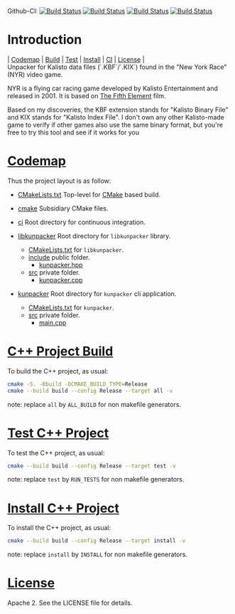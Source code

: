 Github-CI:
[![Build Status][github_docker_status]][github_docker_link]
[![Build Status][github_linux_status]][github_linux_link]
[![Build Status][github_macos_status]][github_macos_link]
[![Build Status][github_windows_status]][github_windows_link]

[github_docker_status]: https://github.com/Mizux/KalistoUnpacker/workflows/Docker/badge.svg
[github_docker_link]: https://github.com/Mizux/KalistoUnpacker/actions?query=workflow%3ADocker

[github_linux_status]: https://github.com/Mizux/KalistoUnpacker/workflows/Linux/badge.svg
[github_linux_link]: https://github.com/Mizux/KalistoUnpacker/actions?query=workflow%3ALinux

[github_macos_status]: https://github.com/Mizux/KalistoUnpacker/workflows/MacOS/badge.svg
[github_macos_link]: https://github.com/Mizux/KalistoUnpacker/actions?query=workflow%3AMacOS

[github_windows_status]: https://github.com/Mizux/KalistoUnpacker/workflows/Windows/badge.svg
[github_windows_link]: https://github.com/Mizux/KalistoUnpacker/actions?query=workflow%3AWindows


# Introduction
<nav for="project"> |
<a href="#codemap">Codemap</a> |
<a href="#build">Build</a> |
<a href="#test">Test</a> |
<a href="#install">Install</a> |
<a href="ci/README.md">CI</a> |
<a href="#license">License</a> |
</nav>
Unpacker for Kalisto data files (`.KBF`/`.KIX`) found in the "New York Race" (NYR) video game.

NYR is a flying car racing game developed by Kalisto Entertainment and released in 2001.
It is based on [The Fifth Element](https://en.wikipedia.org/wiki/The_Fifth_Element) film.

Based on my discoveries, the KBF extension stands for "Kalisto Binary File" and KIX stands for "Kalisto Index File".
I don't own any other Kalisto-made game to verify if other games also use the same binary format, but you're free to try this tool and see if it works for you

# [Codemap](#codemap)
Thus the project layout is as follow:

* [CMakeLists.txt](CMakeLists.txt) Top-level for [CMake](https://cmake.org/cmake/help/latest/) based build.
* [cmake](cmake) Subsidiary CMake files.

* [ci](ci) Root directory for continuous integration.

* [libkunpacker](libkunpacker) Root directory for `libkunpacker` library.
  * [CMakeLists.txt](libkunpacker/CMakeLists.txt) for `libkunpacker`.
  * [include](libkunpacker/include) public folder.
    * [kunpacker.hpp](libkunpacker/include/kunpacker.hpp)
  * [src](libkunpacker/src) private folder.
    * [kunpacker.cpp](libkunpacker/src/kunpacker.cpp)
* [kunpacker](kunpacker) Root directory for `kunpacker` cli application.
  * [CMakeLists.txt](kunpacker/CMakeLists.txt) for `kunpacker`.
  * [src](kunpacker/src) private folder.
    * [main.cpp](kunpacker/src/main.cpp)

# [C++ Project Build](#build)
To build the C++ project, as usual:
```sh
cmake -S. -Bbuild -DCMAKE_BUILD_TYPE=Release
cmake --build build --config Release --target all -v
```

note: replace `all` by `ALL_BUILD` for non makefile generators.

# [Test C++ Project](#test)
To test the C++ project, as usual:
```sh
cmake --build build --config Release --target test -v
```

note: replace `test` by `RUN_TESTS` for non makefile generators.

# [Install C++ Project](#install)
To install the C++ project, as usual:
```sh
cmake --build build --config Release --target install -v
```

note: replace `install` by `INSTALL` for non makefile generators.

# [License](#license)
Apache 2. See the LICENSE file for details.
